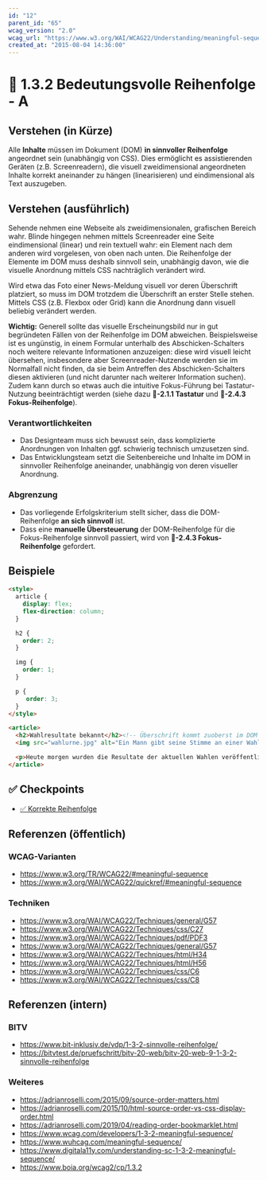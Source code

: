 ```yaml
---
id: "12"
parent_id: "65"
wcag_version: "2.0"
wcag_url: "https://www.w3.org/WAI/WCAG22/Understanding/meaningful-sequence.html"
created_at: "2015-08-04 14:36:00"
---
```


# 📜 1.3.2 Bedeutungsvolle Reihenfolge - A

## Verstehen (in Kürze)

Alle **Inhalte** müssen im Dokument (DOM) **in sinnvoller Reihenfolge** angeordnet sein (unabhängig von CSS). Dies ermöglicht es assistierenden Geräten (z.B. Screenreadern), die visuell zweidimensional angeordneten Inhalte korrekt aneinander zu hängen (linearisieren) und eindimensional als Text auszugeben.

## Verstehen (ausführlich)

Sehende nehmen eine Webseite als zweidimensionalen, grafischen Bereich wahr. Blinde hingegen nehmen mittels Screenreader eine Seite eindimensional (linear) und rein textuell wahr: ein Element nach dem anderen wird vorgelesen, von oben nach unten. Die Reihenfolge der Elemente im DOM muss deshalb sinnvoll sein, unabhängig davon, wie die visuelle Anordnung mittels CSS nachträglich verändert wird.

Wird etwa das Foto einer News-Meldung visuell vor deren Überschrift platziert, so muss im DOM trotzdem die Überschrift an erster Stelle stehen. Mittels CSS (z.B. Flexbox oder Grid) kann die Anordnung dann visuell beliebig verändert werden.

**Wichtig:** Generell sollte das visuelle Erscheinungsbild nur in gut begründeten Fällen von der Reihenfolge im DOM abweichen. Beispielsweise ist es ungünstig, in einem Formular unterhalb des Abschicken-Schalters noch weitere relevante Informationen anzuzeigen: diese wird visuell leicht übersehen, insbesondere aber Screenreader-Nutzende werden sie im Normalfall nicht finden, da sie beim Antreffen des Abschicken-Schalters diesen aktivieren (und nicht darunter nach weiterer Information suchen). Zudem kann durch so etwas auch die intuitive Fokus-Führung bei Tastatur-Nutzung beeinträchtigt werden (siehe dazu **📜-2.1.1 Tastatur** und **📜-2.4.3 Fokus-Reihenfolge**).

### Verantwortlichkeiten

- Das Designteam muss sich bewusst sein, dass komplizierte Anordnungen von Inhalten ggf. schwierig technisch umzusetzen sind.
- Das Entwicklungsteam setzt die Seitenbereiche und Inhalte im DOM in sinnvoller Reihenfolge aneinander, unabhängig von deren visueller Anordnung.

### Abgrenzung

- Das vorliegende Erfolgskriterium stellt sicher, dass die DOM-Reihenfolge **an sich sinnvoll** ist.
- Dass eine **manuelle Übersteuerung** der DOM-Reihenfolge für die Fokus-Reihenfolge sinnvoll passiert, wird von **📜-2.4.3 Fokus-Reihenfolge** gefordert.

## Beispiele

```html
<style>
  article {
    display: flex;
    flex-direction: column;
  }

  h2 {
    order: 2;
  }

  img {
    order: 1;
  }

  p {
     order: 3;
  }
</style>

<article>
  <h2>Wahlresultate bekannt</h2><!-- Überschrift kommt zuoberst im DOM -->
  <img src="wahlurne.jpg" alt="Ein Mann gibt seine Stimme an einer Wahlurne ab" /><!-- Visuell befindet sich aber das Bild zuoberst -->

  <p>Heute morgen wurden die Resultate der aktuellen Wahlen veröffentlicht.</p>
</article>
```

## ✅ Checkpoints

- [✅ Korrekte Reihenfolge](korrekte-reihenfolge)

## Referenzen (öffentlich)

### WCAG-Varianten
- <https://www.w3.org/TR/WCAG22/#meaningful-sequence>
- <https://www.w3.org/WAI/WCAG22/quickref/#meaningful-sequence>

### Techniken
- <https://www.w3.org/WAI/WCAG22/Techniques/general/G57>
- <https://www.w3.org/WAI/WCAG22/Techniques/css/C27>
- <https://www.w3.org/WAI/WCAG22/Techniques/pdf/PDF3>
- <https://www.w3.org/WAI/WCAG22/Techniques/general/G57>
- <https://www.w3.org/WAI/WCAG22/Techniques/html/H34>
- <https://www.w3.org/WAI/WCAG22/Techniques/html/H56>
- <https://www.w3.org/WAI/WCAG22/Techniques/css/C6>
- <https://www.w3.org/WAI/WCAG22/Techniques/css/C8>

## Referenzen (intern)

### BITV
- <https://www.bit-inklusiv.de/vdp/1-3-2-sinnvolle-reihenfolge/>
- <https://bitvtest.de/pruefschritt/bitv-20-web/bitv-20-web-9-1-3-2-sinnvolle-reihenfolge>

### Weiteres

- <https://adrianroselli.com/2015/09/source-order-matters.html>
- <https://adrianroselli.com/2015/10/html-source-order-vs-css-display-order.html>
- <https://adrianroselli.com/2019/04/reading-order-bookmarklet.html>
- <https://www.wcag.com/developers/1-3-2-meaningful-sequence/>
- <https://www.wuhcag.com/meaningful-sequence/>
- <https://www.digitala11y.com/understanding-sc-1-3-2-meaningful-sequence/>
- <https://www.boia.org/wcag2/cp/1.3.2>